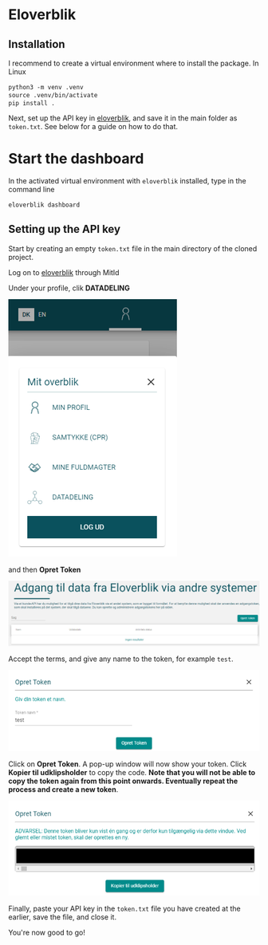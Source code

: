# Eloverblik



## Installation

I recommend to create a virtual environment where to install the package. In Linux

```source
python3 -m venv .venv
source .venv/bin/activate
pip install .
```

Next, set up the API key in [eloverblik](https://eloverblik.dk/), and save it in the main folder as `token.txt`. See below for a guide on how to do that. 

# Start the dashboard

In the activated virtual environment with `eloverblik` installed, type in the command line

```source
eloverblik dashboard
```

## Setting up the API key

Start by creating an empty `token.txt` file in the main directory of the cloned project.

Log on to [eloverblik](https://eloverblik.dk/) through MitId

Under your profile, clik **DATADELING**

![image](pics_readme/ss_0.png)

and then **Opret Token**

![image](pics_readme/ss_1.png)

Accept the terms, and give any name to the token, for example `test`.

![image](pics_readme/ss_2.png)

Click on **Opret Token**. A pop-up window will now show your token. Click **Kopier til udklipsholder** to copy the code. **Note that you will not be able to copy the token again from this point onwards. Eventually repeat the process and create a new token**.

![image](pics_readme/ss_3.png)

Finally, paste your API key in the `token.txt` file you have created at the earlier, save the file, and close it.

You're now good to go!
